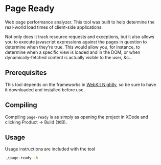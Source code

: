 Page Ready
==========

Web page performance analyzer. This tool was built to help determine the real-world load times of client-side applications.

Not only does it track resource requests and exceptions, but it also allows you to execute javascript expressions against the pages in question to determine when they're true. This would allow you, for instance, to determine when a specific view is loaded and in the DOM, or when dynamically-fetched content is actually visible to the user, &c…


Prerequisites
-------------

This tool depends on the frameworks in [WebKit Nightly](http://nightly.webkit.org), so be sure to have it downloaded and installed before use.


Compiling
---------

Compiling `page-ready` is as simply as opening the project in XCode and clicking Product → Build (⌘B).


Usage
-----

Usage instructions are included with the tool

```sh
./page-ready -h
```